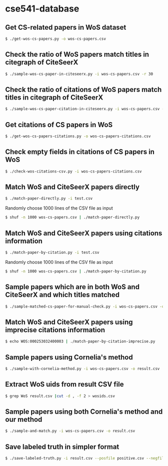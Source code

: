# cse541-database

## Get CS-related papers in WoS dataset

```sh
$ ./get-wos-cs-papers.py -o wos-cs-papers.csv
```

## Check the ratio of WoS papers match titles in citegraph of CiteSeerX

```sh
$ ./sample-wos-cs-paper-in-citeseerx.py -i wos-cs-papers.csv -r 30
```

## Check the ratio of citations of WoS papers match titles in citegraph of CiteSeerX

```sh
$ ./sample-wos-cs-paper-citation-in-citeseerx.py -i wos-cs-papers.csv -r 30
```

## Get citations of CS papers in WoS

```sh
$ ./get-wos-cs-papers-citations.py -o wos-cs-papers-citations.csv
```

## Check empty fields in citations of CS papers in WoS

```sh
$ ./check-wos-citations-csv.py -i wos-cs-papers-citations.csv
```

## Match WoS and CiteSeerX papers directly

```sh
$ ./match-paper-directly.py -i test.csv
```

Randomly choose 1000 lines of the CSV file as input

```sh
$ shuf -n 1000 wos-cs-papers.csv | ./match-paper-directly.py
```

## Match WoS and CiteSeerX papers using citations information

```sh
$ ./match-paper-by-citation.py -i test.csv
```

Randomly choose 1000 lines of the CSV file as input

```sh
$ shuf -n 1000 wos-cs-papers.csv | ./match-paper-by-citation.py
```

## Sample papers which are in both WoS and CiteSeerX and which titles matched

```sh
$ ./sample-matched-cs-paper-for-manual-check.py -i wos-cs-papers.csv -o result.csv
```

## Match WoS and CiteSeerX papers using imprecise citations information

```sh
$ echo WOS:000253032400003 | ./match-paper-by-citation-imprecise.py
```

## Sample papers using Cornelia's method

```sh
$ ./sample-with-cornelia-method.py -i wos-cs-papers.csv -o result.csv
```

## Extract WoS uids from result CSV file

```sh
$ grep WoS result.csv |cut -d , -f 2 > wosids.csv
```

## Sample papers using both Cornelia's method and our method

```sh
$ ./sample-and-match.py -i wos-cs-papers.csv -o result.csv
```


## Save labeled truth in simpler format

```sh
$ ./save-labeled-truth.py -i result.csv --posfile positive.csv --negfile negative.csv
```
